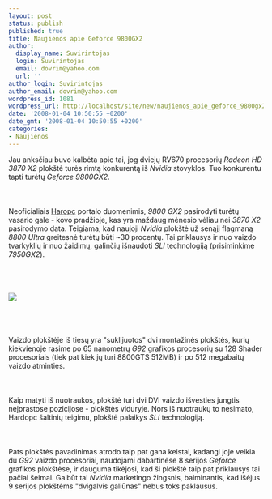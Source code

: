 ```yaml
---
layout: post
status: publish
published: true
title: Naujienos apie Geforce 9800GX2
author:
  display_name: Suvirintojas
  login: Suvirintojas
  email: dovrim@yahoo.com
  url: ''
author_login: Suvirintojas
author_email: dovrim@yahoo.com
wordpress_id: 1081
wordpress_url: http://localhost/site/new/naujienos_apie_geforce_9800gx2/
date: '2008-01-04 10:50:55 +0200'
date_gmt: '2008-01-04 10:50:55 +0200'
categories:
- Naujienos
---
```

<p>Jau anksčiau buvo kalbėta apie tai, jog dviejų RV670 procesorių <i>Radeon HD 3870 X2</i> plokštė turės rimtą konkurentą iš <i>Nvidia</i> stovyklos. Tuo konkurentu tapti turėtų <i>Geforce 9800GX2</i>.<br />
<br><br />
<br>Neoficialiais <a class="ns" href="http://enthusiast.hardocp.com/article.html?art=MTQzOSwxLCxoZW50aHVzaWFzdA==">Haropc</a> portalo duomenimis, <i>9800 GX2</i> pasirodyti turėtų vasario gale - kovo pradžioje, kas yra maždaug mėnesio vėliau nei <i>3870 X2</i> pasirodymo data. Teigiama, kad naujoji <i>Nvidia</i> plokštė už senąjį flagmaną <i>8800 Ultra</i> greitesnė turėtų būti ~30 procentų. Tai priklausys ir nuo vaizdo tvarkyklių ir nuo žaidimų, galinčių išnaudoti <i>SLI</i> technologiją (prisiminkime <i>7950GX2</i>).<br />
<br><br />
<br><br><img src="http://img236.imageshack.us/img236/3311/1199396117rddjtjdk0z12xo2.jpg"><br><br />
<br><br />
<br>Vaizdo plokštėje iš tiesų yra &quot;suklijuotos&quot; dvi montažinės plokštės, kurių kiekvienoje rasime po 65 nanometrų <i>G92</i> grafikos procesorių su 128 Shader procesoriais (tiek pat kiek jų turi 8800GTS 512MB) ir po 512 megabaitų vaizdo atminties.<br />
<br><br />
<br>Kaip matyti iš nuotraukos, plokštė turi dvi DVI vaizdo išvesties jungtis neįprastose pozicijose - plokštės viduryje. Nors iš nuotraukų to nesimato, Hardopc šaltinių teigimu, plokštė palaikys <i>SLI</i> technologiją.<br />
<br><br />
<br>Pats plokštės pavadinimas atrodo taip pat gana keistai, kadangi joje veikia du <i>G92</i> vaizdo procesoriai, naudojami dabartinėse 8 serijos <i>Geforce</i> grafikos plokštėse, ir dauguma tikėjosi, kad ši plokštė taip pat priklausys tai pačiai šeimai. Galbūt tai <i>Nvidia</i> marketingo žingsnis, baiminantis, kad išėjus 9 serijos plokštėms &quot;dvigalvis galiūnas&quot; nebus toks paklausus.</p>
